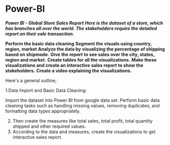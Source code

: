 # Power-BI
***Power BI - Global Store Sales Report***
***Here is the dataset of a store, which has branches all over the world. The stakeholders require the detailed report on their sale transaction.***

**Perform the basic data cleaning**
**Segment the visuals using country, region, market**
**Analyze the data by visualizing the percentage of shipping based on shipmode.**
**Give the report to see sales over the city, states, region and market.**
**Create tables for all the visualizations.**
**Make these visualizations and create an interactive sales report to show the stakeholders.**
**Create a video explaining the visualizations.**

Here's a general outline;

1.Data Import and Basic Data Cleaning:

Import the dataset into Power BI from google data set.
Perform basic data cleaning tasks such as handling missing values, removing duplicates, and formatting data types appropriately.

2. Then create the measures like total sales, total profit, total quantity shipped and other required values.
3. According to the data and measures, create the visualizations to get interactive sales report.
